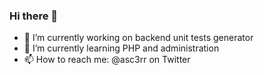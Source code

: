 ### Hi there 👋

- 🔭 I’m currently working on backend unit tests generator
- 🌱 I’m currently learning PHP and administration
- 📫 How to reach me: @asc3rr on Twitter
